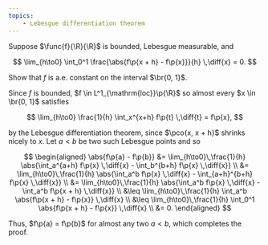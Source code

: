 ```yaml
---
topics:
    - Lebesgue differentiation theorem
---
```


<problem>

Suppose $\func{f}{\R}{\R}$ is bounded, Lebesgue measurable, and

$$
\lim_{h\to0} \int_0^1 \frac{\abs{f\p{x + h} - f\p{x}}}{h} \,\diff{x} = 0.
$$

Show that $f$ is a.e. constant on the interval $\br{0, 1}$.

</problem>

<solution>

Since $f$ is bounded, $f \in L^1_{\mathrm{loc}}\p{\R}$ so almost every $x \in \br{0, 1}$ satisfies

$$
\lim_{h\to0} \frac{1}{h} \int_x^{x+h} f\p{t} \,\diff{t} = f\p{x},
$$

by the Lebesgue differentiation theorem, since $\pco{x, x + h}$ shrinks nicely to $x$. Let $a < b$ be two such Lebesgue points and so

$$
\begin{aligned}
    \abs{f\p{a} - f\p{b}}
        &= \lim_{h\to0}\,\frac{1}{h} \abs{\int_a^{a+h} f\p{x} \,\diff{x} - \int_b^{b+h} f\p{x} \,\diff{x}} \\
        &= \lim_{h\to0}\,\frac{1}{h} \abs{\int_a^b f\p{x} \,\diff{x} - \int_{a+h}^{b+h} f\p{x} \,\diff{x}} \\
        &= \lim_{h\to0}\,\frac{1}{h} \abs{\int_a^b f\p{x} \,\diff{x} - \int_a^b f\p{x + h} \,\diff{x}} \\
        &\leq \lim_{h\to0}\,\frac{1}{h} \int_a^b \abs{f\p{x + h} - f\p{x}} \,\diff{x} \\
        &\leq \lim_{h\to0}\,\frac{1}{h} \int_0^1 \abs{f\p{x + h} - f\p{x}} \,\diff{x} \\
        &= 0.
\end{aligned}
$$

Thus, $f\p{a} = f\p{b}$ for almost any two $a < b$, which completes the proof.

</solution>
